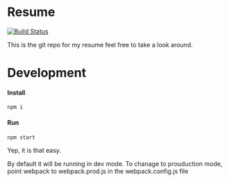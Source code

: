 # Resume 

[![Build Status](https://travis-ci.org/Steven-Harris/resume.svg?branch=master)](https://travis-ci.org/Steven-Harris)

This is the git repo for my resume feel free to take a look around.

# Development
#### Install
```npm i```
#### Run
```npm start```

Yep, it is that easy. 

By default it will be running in dev mode. To chanage to prouduction mode, point webpack to webpack.prod.js in the webpack.config.js file
